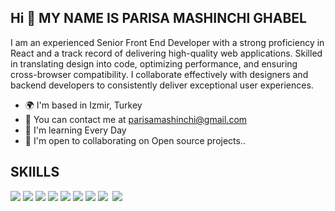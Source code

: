 ## Hi 👋 MY NAME IS PARISA MASHINCHI GHABEL

I am an experienced Senior Front End Developer with a strong proficiency in React and a track record of delivering high-quality web applications. Skilled in translating design into code, optimizing performance, and ensuring cross-browser compatibility. I collaborate effectively with designers and backend developers to consistently deliver exceptional user experiences.


- 🌍 I'm based in Izmir, Turkey
- 💌 You can contact me at parisamashinchi@gmail.com
- 💼 I'm learning Every Day
- 🤝 I'm open to collaborating on Open source projects..

 ## SKIILLS

 </style>
<p align="left">
  <a href="https://developer.mozilla.org/en-US/docs/Web/JavaScript" style="text-decoration: none!important">
    <img src="https://skillicons.dev/icons?i=js" />
  </a>
  <a href="https://www.typescriptlang.org" style="text-decoration: none!important">
    <img src="https://skillicons.dev/icons?i=ts" />
  </a>
  <a href="https://developer.mozilla.org/en-US/docs/Glossary/HTML5" style="text-decoration: none!important">
    <img src="https://skillicons.dev/icons?i=html" />
  </a>
 
  <a href="https://reactjs.org" style="text-decoration: none!important">
    <img src="https://skillicons.dev/icons?i=react" />
  </a>
 <a href="https://www.w3.org/TR/CSS/#css" style="text-decoration: none!important">
    <img src="https://skillicons.dev/icons?i=css" />
  </a>
 <a href="https://getbootstrap.com/" style="text-decoration: none!important">
    <img src="https://skillicons.dev/icons?i=bootstrap" />
  </a>
 
  <a href="https://mui.com/material-ui/" style="text-decoration: none!important">
    <img src="https://skillicons.dev/icons?i=materialui" />
  </a>

 <a href="https://redux.js.org/"  style="text-decoration: none!important">
  <img src="https://skillicons.dev/icons?i=redux" >
 </a>
 <a href="https://nodejs.org/en/" style="text-decoration: none!important">
  <img rc="https://skillicons.dev/icons?i=nodejs">
 </a>
 <a href="https://www.mongodb.com/" style="text-decoration: none!important">
  <img src="https://skillicons.dev/icons?i=mongodb" >
 </a>
</p>
